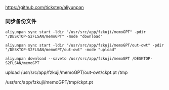 
https://github.com/tickstep/aliyunpan

### 同步备份文件

```
aliyunpan sync start -ldir "/usr/src/app/fzkuji/memoGPT" -pdir "/DESKTOP-S2FLSAN/memoGPT" -mode "download"
```

```
aliyunpan sync start -ldir "/usr/src/app/fzkuji/memoGPT/out-owt" -pdir "/DESKTOP-S2FLSAN/memoGPT/out-owt" -mode "upload"
```

```
aliyunpan download --saveto /usr/src/app/fzkuji/memoGPT /DESKTOP-S2FLSAN/memoGPT
```

upload /usr/src/app/fzkuji/memoGPT/out-owt/ckpt.pt /tmp

/usr/src/app/fzkuji/memoGPT/tmp/ckpt.pt

     